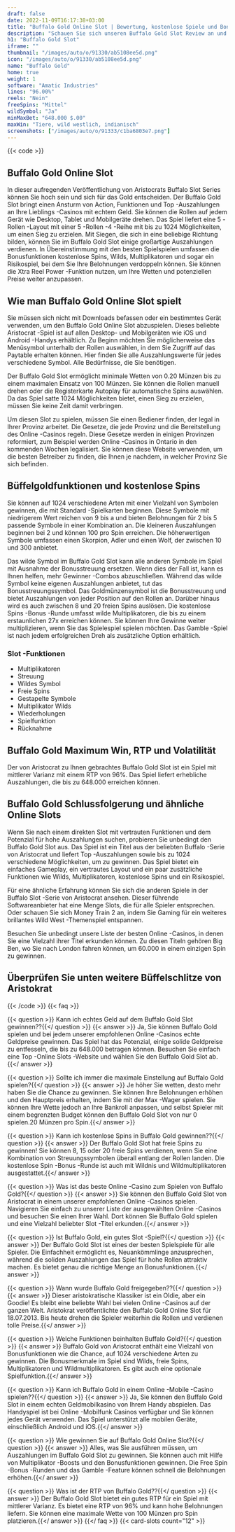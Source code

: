 ```yaml
---
draft: false
date: 2022-11-09T16:17:38+03:00
title: "Buffalo Gold Online Slot | Bewertung, kostenlose Spiele und Bonus"
description: "Schauen Sie sich unseren Buffalo Gold Slot Review an und entdecken Sie die Details wie Auszahlungen, Volatilität, RTP und erhalten Sie kostenlose Spins und Casino -Bonus von den besten CA -Online -Casinos!"
h1: "Buffalo Gold Slot"
iframe: ""
thumbnail: "/images/auto/o/91330/ab5108ee5d.png"
icon: "/images/auto/o/91330/ab5108ee5d.png"
name: "Buffalo Gold"
home: true
weight: 1
software: "Amatic Industries"
lines: "96.00%"
reels: "Nein"
freeSpins: "Mittel"
wildSymbol: "Ja"
minMaxBet: "648.000 $.00"
maxWin: "Tiere, wild westlich, indianisch"
screenshots: ["/images/auto/o/91333/c1ba6803e7.png"]
---
```


{{< code >}}<h2>Buffalo Gold Online Slot</h2><p>In dieser aufregenden Veröffentlichung von Aristocrats Buffalo Slot Series können Sie hoch sein und sich für das Gold entscheiden. Der Buffalo Gold Slot bringt einen Ansturm von Action, Funktionen und Top -Auszahlungen an Ihre Lieblings -Casinos mit echtem Geld. Sie können die Rollen auf jedem Gerät wie Desktop, Tablet und Mobilgeräte drehen. Das Spiel liefert eine 5 -Rollen -Layout mit einer 5 -Rollen -4 -Reihe mit bis zu 1024 Möglichkeiten, um einen Sieg zu erzielen. Mit Siegen, die sich in eine beliebige Richtung bilden, können Sie im Buffalo Gold Slot einige großartige Auszahlungen verdienen. In Übereinstimmung mit den besten Spielspielen umfassen die Bonusfunktionen kostenlose Spins, Wilds, Multiplikatoren und sogar ein Risikospiel, bei dem Sie Ihre Belohnungen verdoppeln können. Sie können die Xtra Reel Power -Funktion nutzen, um Ihre Wetten und potenziellen Preise weiter anzupassen.</p><h2>Wie man Buffalo Gold Online Slot spielt</h2><p>Sie müssen sich nicht mit Downloads befassen oder ein bestimmtes Gerät verwenden, um den Buffalo Gold Online Slot abzuspielen. Dieses beliebte Aristocrat -Spiel ist auf allen Desktop- und Mobilgeräten wie iOS und Android -Handys erhältlich. Zu Beginn möchten Sie möglicherweise das Menüsymbol unterhalb der Rollen auswählen, in dem Sie Zugriff auf das Paytable erhalten können. Hier finden Sie alle Auszahlungswerte für jedes verschiedene Symbol. Alle Bedürfnisse, die Sie benötigen.</p><p>Der Buffalo Gold Slot ermöglicht minimale Wetten von 0.20 Münzen bis zu einem maximalen Einsatz von 100 Münzen. Sie können die Rollen manuell drehen oder die Registerkarte Autoplay für automatische Spins auswählen. Da das Spiel satte 1024 Möglichkeiten bietet, einen Sieg zu erzielen, müssen Sie keine Zeit damit verbringen.</p><p>Um diesen Slot zu spielen, müssen Sie einen Bediener finden, der legal in Ihrer Provinz arbeitet. Die Gesetze, die jede Provinz und die Bereitstellung des Online -Casinos regeln. Diese Gesetze werden in einigen Provinzen reformiert, zum Beispiel werden Online -Casinos in Ontario in den kommenden Wochen legalisiert. Sie können diese Website verwenden, um die besten Betreiber zu finden, die Ihnen je nachdem, in welcher Provinz Sie sich befinden.</p><h2>Büffelgoldfunktionen und kostenlose Spins</h2><p>Sie können auf 1024 verschiedene Arten mit einer Vielzahl von Symbolen gewinnen, die mit Standard -Spielkarten beginnen. Diese Symbole mit niedrigerem Wert reichen von 9 bis a und bieten Belohnungen für 2 bis 5 passende Symbole in einer Kombination an. Die kleineren Auszahlungen beginnen bei 2 und können 100 pro Spin erreichen. Die höherwertigen Symbole umfassen einen Skorpion, Adler und einen Wolf, der zwischen 10 und 300 anbietet.</p><p>Das wilde Symbol im Buffalo Gold Slot kann alle anderen Symbole im Spiel mit Ausnahme der Bonusstreuung ersetzen. Wenn dies der Fall ist, kann es Ihnen helfen, mehr Gewinner -Combos abzuschließen. Während das wilde Symbol keine eigenen Auszahlungen anbietet, tut das Bonusstreuungssymbol. Das Goldmünzensymbol ist die Bonusstreuung und bietet Auszahlungen von jeder Position auf den Rollen an. Darüber hinaus wird es auch zwischen 8 und 20 freien Spins auslösen. Die kostenlose Spins -Bonus -Runde umfasst wilde Multiplikatoren, die bis zu einem erstaunlichen 27x erreichen können. Sie können Ihre Gewinne weiter multiplizieren, wenn Sie das Spielespiel spielen möchten. Das Gamble -Spiel ist nach jedem erfolgreichen Dreh als zusätzliche Option erhältlich.</p><h3>
Slot -Funktionen</h3><ul>
<li></span>
Multiplikatoren</li>
<li></span>
Streuung</li>
<li></span>
Wildes Symbol</li>
<li></span>
Freie Spins</li>
<li></span>
Gestapelte Symbole</li>
<li></span>
Multiplikator Wilds</li>
<li></span>
Wiederholungen</li>
<li></span>
Spielfunktion</li>
<li></span>
Rücknahme</li></ul><h2>Buffalo Gold Maximum Win, RTP und Volatilität</h2><p>Der von Aristocrat zu Ihnen gebrachtes Buffalo Gold Slot ist ein Spiel mit mittlerer Varianz mit einem RTP von 96%. Das Spiel liefert erhebliche Auszahlungen, die bis zu 648.000 erreichen können.</p><h2>Buffalo Gold Schlussfolgerung und ähnliche Online Slots</h2><p>Wenn Sie nach einem direkten Slot mit vertrauten Funktionen und dem Potenzial für hohe Auszahlungen suchen, probieren Sie unbedingt den Buffalo Gold Slot aus. Das Spiel ist ein Titel aus der beliebten Buffalo -Serie von Aristocrat und liefert Top -Auszahlungen sowie bis zu 1024 verschiedene Möglichkeiten, um zu gewinnen. Das Spiel bietet ein einfaches Gameplay, ein vertrautes Layout und ein paar zusätzliche Funktionen wie Wilds, Multiplikatoren, kostenlose Spins und ein Risikospiel.</p><p>Für eine ähnliche Erfahrung können Sie sich die anderen Spiele in der Buffalo Slot -Serie von Aristocrat ansehen. Dieser führende Softwareanbieter hat eine Menge Slots, die für alle Spieler entsprechen. Oder schauen Sie sich Money Train 2 an, indem Sie Gaming für ein weiteres brillantes Wild West -Themenspiel entspannen.</p><p>Besuchen Sie unbedingt unsere Liste der besten Online -Casinos, in denen Sie eine Vielzahl ihrer Titel erkunden können. Zu diesen Titeln gehören Big Ben, wo Sie nach London fahren können, um 60.000 in einem einzigen Spin zu gewinnen.</p><h2>Überprüfen Sie unten weitere Büffelschlitze von Aristokrat</h2>
{{< /code >}}
{{< faq >}}

{{< question >}} Kann ich echtes Geld auf dem Buffalo Gold Slot gewinnen??{{</ question >}}
{{< answer >}} Ja, Sie können Buffalo Gold spielen und bei jedem unserer empfohlenen Online -Casinos echte Geldpreise gewinnen. Das Spiel hat das Potenzial, einige solide Geldpreise zu entfesseln, die bis zu 648.000 betragen können. Besuchen Sie einfach eine Top -Online Slots -Website und wählen Sie den Buffalo Gold Slot ab.{{</ answer >}}

{{< question >}} Sollte ich immer die maximale Einstellung auf Buffalo Gold spielen?{{</ question >}}
{{< answer >}} Je höher Sie wetten, desto mehr haben Sie die Chance zu gewinnen. Sie können Ihre Belohnungen erhöhen und den Hauptpreis erhalten, indem Sie mit der Max -Wager spielen. Sie können Ihre Wette jedoch an Ihre Bankroll anpassen, und selbst Spieler mit einem begrenzten Budget können den Buffalo Gold Slot von nur 0 spielen.20 Münzen pro Spin.{{</ answer >}}

{{< question >}} Kann ich kostenlose Spins in Buffalo Gold gewinnen??{{</ question >}}
{{< answer >}} Der Buffalo Gold Slot hat freie Spins zu gewinnen! Sie können 8, 15 oder 20 freie Spins verdienen, wenn Sie eine Kombination von Streuungssymbolen überall entlang der Rollen landen. Die kostenlose Spin -Bonus -Runde ist auch mit Wildnis und Wildmultiplikatoren ausgestattet.{{</ answer >}}

{{< question >}} Was ist das beste Online -Casino zum Spielen von Buffalo Gold?{{</ question >}}
{{< answer >}} Sie können den Buffalo Gold Slot von Aristocrat in einem unserer empfohlenen Online -Casinos spielen. Navigieren Sie einfach zu unserer Liste der ausgewählten Online -Casinos und besuchen Sie einen Ihrer Wahl. Dort können Sie Buffalo Gold spielen und eine Vielzahl beliebter Slot -Titel erkunden.{{</ answer >}}

{{< question >}} Ist Buffalo Gold, ein gutes Slot -Spiel?{{</ question >}}
{{< answer >}} Der Buffalo Gold Slot ist eines der besten Spielspiele für alle Spieler. Die Einfachheit ermöglicht es, Neuankömmlinge anzusprechen, während die soliden Auszahlungen das Spiel für hohe Rollen attraktiv machen. Es bietet genau die richtige Menge an Bonusfunktionen.{{</ answer >}}

{{< question >}} Wann wurde Buffalo Gold freigegeben??{{</ question >}}
{{< answer >}} Dieser aristokratische Klassiker ist ein Oldie, aber ein Goodie! Es bleibt eine beliebte Wahl bei vielen Online -Casinos auf der ganzen Welt. Aristokrat veröffentlichte den Buffalo Gold Online Slot für 18.07.2013. Bis heute drehen die Spieler weiterhin die Rollen und verdienen tolle Preise.{{</ answer >}}

{{< question >}} Welche Funktionen beinhalten Buffalo Gold?{{</ question >}}
{{< answer >}} Buffalo Gold von Aristocrat enthält eine Vielzahl von Bonusfunktionen wie die Chance, auf 1024 verschiedene Arten zu gewinnen. Die Bonusmerkmale im Spiel sind Wilds, freie Spins, Multiplikatoren und Wildmultiplikatoren. Es gibt auch eine optionale Spielfunktion.{{</ answer >}}

{{< question >}} Kann ich Buffalo Gold in einem Online -Mobile -Casino spielen??{{</ question >}}
{{< answer >}} Ja, Sie können den Buffalo Gold Slot in einem echten Geldmobilkasino von Ihrem Handy abspielen. Das Handyspiel ist bei Online -Mobilfunk Casinos verfügbar und Sie können jedes Gerät verwenden. Das Spiel unterstützt alle mobilen Geräte, einschließlich Android und iOS.{{</ answer >}}

{{< question >}} Wie gewinnen Sie auf Buffalo Gold Online Slot?{{</ question >}}
{{< answer >}} Alles, was Sie ausführen müssen, um Auszahlungen im Buffalo Gold Slot zu gewinnen. Sie können auch mit Hilfe von Multiplikator -Boosts und den Bonusfunktionen gewinnen. Die Free Spin -Bonus -Runden und das Gamble -Feature können schnell die Belohnungen erhöhen.{{</ answer >}}

{{< question >}} Was ist der RTP von Buffalo Gold??{{</ question >}}
{{< answer >}} Der Buffalo Gold Slot bietet ein gutes RTP für ein Spiel mit mittlerer Varianz. Es bietet eine RTP von 96% und kann hohe Belohnungen liefern. Sie können eine maximale Wette von 100 Münzen pro Spin platzieren.{{</ answer >}}
{{</ faq >}}
 {{< card-slots count="12" >}}